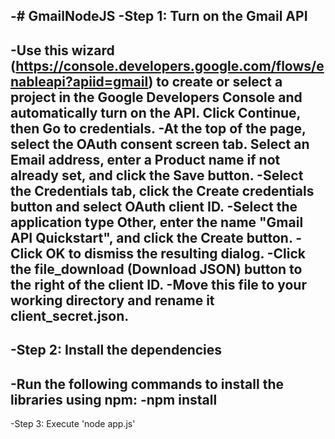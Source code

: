 -# GmailNodeJS
 -Step 1: Turn on the Gmail API
 -
 -Use this wizard (https://console.developers.google.com/flows/enableapi?apiid=gmail) to create or select a project in the Google Developers Console and automatically turn on the API. Click Continue, then Go to credentials.
 -At the top of the page, select the OAuth consent screen tab. Select an Email address, enter a Product name if not already set, and click the Save button.
 -Select the Credentials tab, click the Create credentials button and select OAuth client ID.
 -Select the application type Other, enter the name "Gmail API Quickstart", and click the Create button.
 -Click OK to dismiss the resulting dialog.
 -Click the file_download (Download JSON) button to the right of the client ID.
 -Move this file to your working directory and rename it client_secret.json.
 -
 -Step 2: Install the dependencies
 -
 -Run the following commands to install the libraries using npm:
 -npm install
 -
 -Step 3: Execute 'node app.js'
